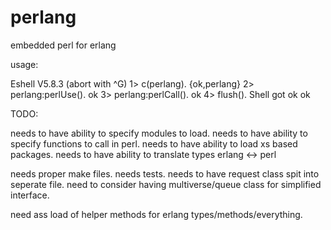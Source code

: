 perlang
=======

embedded perl for erlang 

usage:

Eshell V5.8.3  (abort with ^G)
1> c(perlang).
{ok,perlang}
2> perlang:perlUse().
ok
3> perlang:perlCall().
ok
4> flush().
Shell got ok
ok

TODO:

needs to have ability to specify modules to load.
needs to have ability to specify functions to call in perl.
needs to have ability to load xs based packages.
needs to have ability to translate types erlang <-> perl 

needs proper make files.
needs tests.
needs to have request class spit into seperate file.
need to consider having multiverse/queue class for simplified interface.

need ass load of helper methods for erlang types/methods/everything.  

